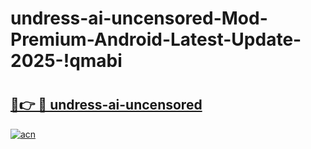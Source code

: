 # undress-ai-uncensored-Mod-Premium-Android-Latest-Update-2025-!qmabi

# <h2><a href="https://kypvw3.esa.edu.pl?title=undress-ai-uncensored&ref=qmabi">🔗👉 🔴 undress-ai-uncensored</a></h2>

[![acn](https://github.com/user-attachments/assets/0f9c940e-d8b0-45ae-aac7-cd30a18b3e1c)](https://kypvw3.esa.edu.pl?title=undress-ai-uncensored&ref=qmabi)

